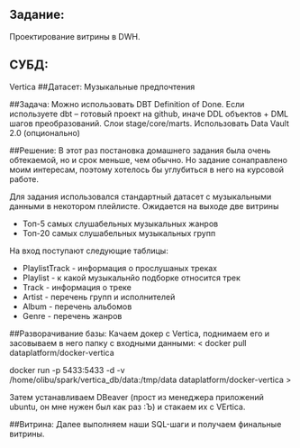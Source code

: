 ## Задание: 
Проектирование витрины в DWH.

## СУБД: 
Vertica
##Датасет: 
Музыкальные предпочтения 

##Задача: 
Можно использовать DBT Definition of Done. Если используете dbt – готовый проект на github, иначе DDL объектов + DML шагов преобразований. Слои stage/core/marts. Использовать Data Vault 2.0 (опционально)

##Решение: 
В этот раз постановка домашнего задания была очень обтекаемой, но и срок меньше, чем обычно. Но задание сонаправлено моим интересам, поэтому хотелось бы углубиться в него на курсовой работе.

Для задания использовался стандартный датасет с музыкальными данными в некотором плейлисте. Ожидается на выходе две витрины
* Топ-5 самых слушабельных музыкальных жанров
* Топ-20 самых слушабельных музыкальных групп

На вход поступают следующие таблицы:
* PlaylistTrack - информация о прослушаных треках
* Playlist - к какой музыкальнйо подборке относится трек
* Track - информация о треке
* Artist - перечень групп и исполнителей
* Album - перечень альбомов
* Genre - перечень жанров

##Разворачивание базы:
Качаем докер с Vertica, поднимаем его и засовываем в него папку с входными данными:
< docker pull dataplatform/docker-vertica

docker run -p 5433:5433 -d -v /home/olibu/spark/vertica_db/data:/tmp/data dataplatform/docker-vertica >

Затем устанавливаем DBeaver (прост из менеджера приложений ubuntu, он мне нужен был как раз :Ъ) и стакаем их с VErtica.

##Витрина:
Далее выполняем наши SQL-шаги и получаем финальные витрины.



 
